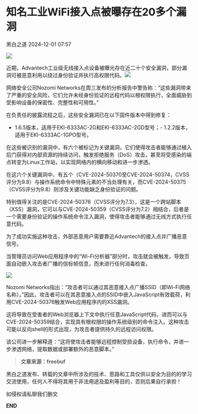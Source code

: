 #  知名工业WiFi接入点被曝存在20多个漏洞   
 黑白之道   2024-12-01 07:57  
  
![](https://mmbiz.qpic.cn/mmbiz_gif/3xxicXNlTXLicwgPqvK8QgwnCr09iaSllrsXJLMkThiaHibEntZKkJiaicEd4ibWQxyn3gtAWbyGqtHVb0qqsHFC9jW3oQ/640?wx_fmt=gif "")  
  
  
近期，Advantech工业级无线接入点设备被曝光存在近二十个安全漏洞，部分漏洞可被恶意利用以绕过身份验证并执行高权限代码。![](https://mmbiz.qpic.cn/mmbiz_jpg/3xxicXNlTXLickrf68D0Rnk9W3nm0FapcNs03t4jHW7sqQgTKTBFJDgwdrorStbthHbsCicvpIUicy48CRn4OUE0ww/640?wx_fmt=jpeg&from=appmsg "")  
  
  
网络安全公司Nozomi Networks在周三发布的分析报告中警告称：“这些漏洞带来了严重的安全风险，它们允许未经身份验证的远程代码以根权限执行，全面威胁到受影响设备的保密性、完整性和可用性。”  
  
在负责任的披露流程之后，这些安全漏洞已在以下固件版本中得到修复：  
  
- 1.6.5版本，适用于EKI-6333AC-2G和EKI-6333AC-2GD型号；- 1.2.2版本，适用于EKI-6333AC-1GPO型号。  
  
在这些被识别的漏洞中，有六个被标记为关键漏洞，它们使得攻击者能够通过植入后门获得对内部资源的持续访问，触发拒绝服务（DoS）攻击，甚至将受感染的端点转变为Linux工作站，以实现网络内的横向移动和进一步渗透。  
  
在这六个关键漏洞中，有五个（CVE-2024-50370至CVE-2024-50374，CVSS评分为9.8）与操作系统命令中特殊元素的不当处理有关，而CVE-2024-50375（CVSS评分为9.8）则涉及关键功能缺乏身份验证的问题。  
  
特别值得关注的是CVE-2024-50376（CVSS评分为7.3），这是一个跨站脚本（XSS）漏洞，它可以与CVE-2024-50359（CVSS评分为7.2）相结合，后者是一个需要身份验证的操作系统命令注入漏洞，使得攻击者能够通过无线方式执行任意代码。  
  
为了成功实施这种攻击，外部恶意用户需要靠近Advantech的接入点并广播恶意信号。  
  
当管理员访问Web应用程序中的“Wi-Fi分析器”部分时，攻击就会被触发，导致页面自动嵌入攻击者广播的信标帧信息，而未进行任何消毒检查。  
  
![](https://mmbiz.qpic.cn/mmbiz_jpg/3xxicXNlTXLickrf68D0Rnk9W3nm0FapcNKD17iazub4iazV7PuGYZqTUjIglZ3e5aLFV8r8hJDYiafRTpoD7dWLNEQ/640?wx_fmt=jpeg&from=appmsg "")  
  
Nozomi Networks指出：“攻击者可以通过其恶意接入点广播SSID（即Wi-Fi网络名称）。”因此，攻击者可以在其恶意接入点的SSID中嵌入JavaScript有效载荷，利用CVE-2024-50376触发Web应用程序内的XSS漏洞。  
  
这将导致在受害者的Web浏览器上下文中执行任意JavaScript代码，进而可以与CVE-2024-50359结合，实现具有根权限的操作系统级别的命令注入。这种攻击可能以反向shell的形式出现，为攻击者提供持久的远程访问权限。  
  
该公司进一步解释道：“这将使攻击者能够远程控制受损设备，执行命令，并进一步渗透网络，提取数据或部署额外的恶意脚本。”  
  
> **文章来源：freebuf**  
  
  
  
黑白之道发布、转载的文章中所涉及的技术、思路和工具仅供以安全为目的的学习交流使用，任何人不得将其用于非法用途及盈利等目的，否则后果自行承担！  
  
如侵权请私聊我们删文  
  
  
**END**  
  
  
